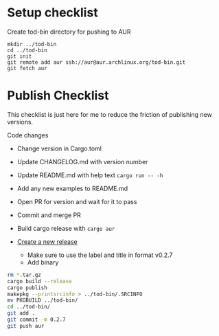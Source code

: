 # Setup checklist

Create tod-bin directory for pushing to AUR
```
mkdir ../tod-bin
cd ../tod-bin
git init
git remote add aur ssh://aur@aur.archlinux.org/tod-bin.git
git fetch aur
```

# Publish Checklist

This checklist is just here for me to reduce the friction of publishing new versions.

Code changes

- Change version in Cargo.toml
- Update CHANGELOG.md with version number
- Update README.md with help text `cargo run -- -h`
- Add any new examples to README.md
- Open PR for version and wait for it to pass
- Commit and merge PR

- Build cargo release with `cargo aur`
- [Create a new release](https://github.com/alanvardy/tod/releases/new)
  - Make sure to use the label and title in format v0.2.7
  - Add binary

```bash
rm *.tar.gz
cargo build --release
cargo publish
makepkg --printsrcinfo > ../tod-bin/.SRCINFO
mv PKGBUILD ../tod-bin/
cd ../tod-bin/
git add .
git commit -m 0.2.7
git push aur
```
